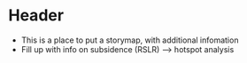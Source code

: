 # Header
* This is a place to put a storymap, with additional infomation
* Fill up with info on subsidence (RSLR) --> hotspot analysis
